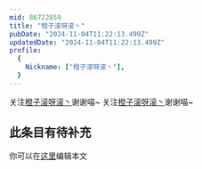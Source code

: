```yaml
---
mid: 86722859
title: "橙子滚呀滚丶"
pubDate: "2024-11-04T11:22:13.499Z"
updatedDate: "2024-11-04T11:22:13.499Z"
profile:
  {
    Nickname: ["橙子滚呀滚丶"],
  }
---
```


关注[橙子滚呀滚丶](https://space.bilibili.com/86722859)谢谢喵~ 关注[橙子滚呀滚丶](https://space.bilibili.com/86722859)谢谢喵~

## 此条目有待补充
你可以在[这里](https://github.com/Yuhanawa/VTuber.ICU/edit/master/src/content/v/橙子滚呀滚丶/index.md)编辑本文
